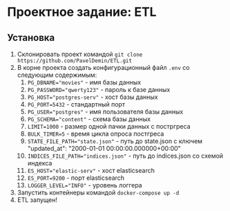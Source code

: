# Проектное задание: ETL

## Установка

1. Склонировать проект командой `git clone https://github.com/PavelDemin/ETL.git`
2. В корне проекта создать конфигурационный файл `.env` со следующим содержимым:
   1. `PG_DBNAME="movies"` - имя базы данных
   2. `PG_PASSWORD="qwerty123"` - пароль к базе данных
   3. `PG_HOST="postgres-serv"` - хост базы данных
   4. `PG_PORT=5432` - стандартный порт
   5. `PG_USER="postgres"` - имя пользователя базы данных
   6. `PG_SCHEMA="content"` - схема базы данных
   7. `LIMIT=1000` - размер одной пачки данных с постргреса
   8. `BULK_TIMER=5` - время цикла опроса постгреса
   9. `STATE_FILE_PATH="state.json"` - путь до state.json с ключем "updated_at": "2000-01-01 00:00:00.000000+00:00"
   10. `INDICES_FILE_PATH="indices.json"` - путь до indices.json со схемой индекса
   11. `ES_HOST="elastic-serv"` - хост elasticsearch
   12. `ES_PORT=9200` - порт elasticsearch
   13. `LOGGER_LEVEL="INFO"` - уровень логгера
4. Запустить контейнеры командой `docker-compose up -d`
5. ETL запущен!
